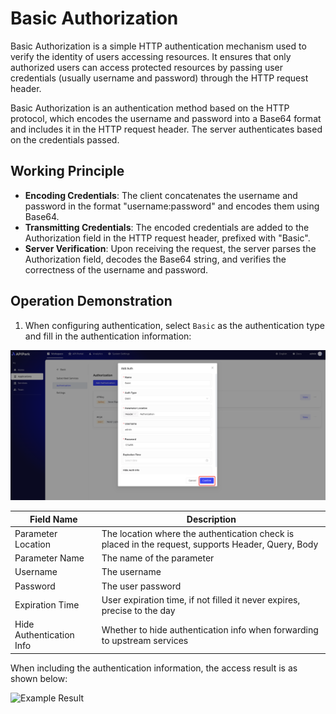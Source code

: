 # Basic Authorization

Basic Authorization is a simple HTTP authentication mechanism used to verify the identity of users accessing resources. It ensures that only authorized users can access protected resources by passing user credentials (usually username and password) through the HTTP request header.

Basic Authorization is an authentication method based on the HTTP protocol, which encodes the username and password into a Base64 format and includes it in the HTTP request header. The server authenticates based on the credentials passed.

## **Working Principle**

* **Encoding Credentials**: The client concatenates the username and password in the format "username:password" and encodes them using Base64.
* **Transmitting Credentials**: The encoded credentials are added to the Authorization field in the HTTP request header, prefixed with "Basic".
* **Server Verification**: Upon receiving the request, the server parses the Authorization field, decodes the Base64 string, and verifies the correctness of the username and password.

## Operation Demonstration

1. When configuring authentication, select `Basic` as the authentication type and fill in the authentication information:

![](images/2024-09-11/f914456039f6be5637f6922c934dd417c99c60eb8b37d9ad656bb4770153eafd.png)  

| Field Name       | Description                                                  |
| ---------------- | ------------------------------------------------------------ |
| Parameter Location | The location where the authentication check is placed in the request, supports Header, Query, Body |
| Parameter Name   | The name of the parameter                                    |
| Username         | The username                                                |
| Password         | The user password                                            |
| Expiration Time  | User expiration time, if not filled it never expires, precise to the day |
| Hide Authentication Info | Whether to hide authentication info when forwarding to upstream services |

When including the authentication information, the access result is as shown below:

![Example Result](http://data.eolinker.com/course/wClSGBW4d8ce3fb12bc7055cd38583b6d0d98d0d8c8c075.png)